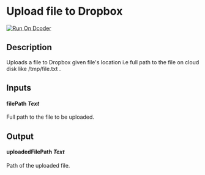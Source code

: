 # Upload file to Dropbox
[![Run On Dcoder](https://static-content.dcoder.tech/dcoder-assets/run-on-dcoder.svg)](https://code.dcoder.tech/files/project/616293724b87212f7290b407)

## Description
Uploads a file to Dropbox given file's location i.e full path to the file on cloud disk like /tmp/file.txt .

## Inputs
#### **filePath**  *Text*
Full path to the file to be uploaded.

## Output
#### **uploadedFilePath**  *Text*
Path of the uploaded file.

